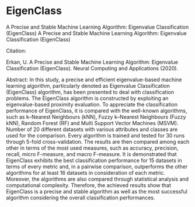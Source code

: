 # EigenClass
A Precise and Stable Machine Learning Algorithm: Eigenvalue Classification (EigenClass)
A Precise and Stable Machine Learning Algorithm: Eigenvalue Classification (EigenClass)

Citation:

Erkan, U. A Precise and Stable Machine Learning Algorithm: Eigenvalue Classification (EigenClass). Neural Computing and Applications (2020).

Abstract: In this study, a precise and efficient eigenvalue-based machine learning algorithm, particularly denoted as Eigenvalue Classification (EigenClass) algorithm, has been presented to deal with classification problems. The EigenClass algorithm is constructed by exploiting an eigenvalue-based proximity evaluation. To appreciate the classification performance of EigenClass, it is compared with the well-known algorithms, such as k–Nearest Neighbours (kNN), Fuzzy k–Nearest Neighbours (Fuzzy kNN), Random Forest (RF) and Multi Support Vector Machines (MSVM). Number of 20 different datasets with various attributes and classes are used for the comparison. Every algorithm is trained and tested for 30 runs through 5-fold cross-validation. The results are then compared among each other in terms of the most used measures, such as accuracy, precision, recall, micro F-measure, and macro F-measure. It is demonstrated that EigenClass exhibits the best classification performance for 15 datasets in terms of every metric and, in a pairwise comparison, outperforms the other algorithms for at least 16 datasets in consideration of each metric. Moreover, the algorithms are also compared through statistical analysis and computational complexity. Therefore, the achieved results show that EigenClass is a precise and stable algorithm as well as the most successful algorithm considering the overall classification performances.
